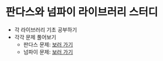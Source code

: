 # 판다스와 넘파이 라이브러리 스터디
* 각 라이브러리 기초 공부하기
* 각각 문제 풀어보기
  * 판다스 문제: [보러 가기](https://github.com/guipsamora/pandas_exercises)
  * 넘파이 문제: [보러 가기](https://github.com/rougier/numpy-100)
